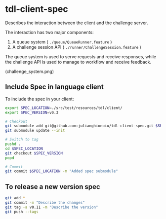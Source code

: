 # tdl-client-spec

Describes the interaction between the client and the challenge server.

The interaction has two major components:
1. A queue system ( `./queue/QueueRunner.feature` )
2. A challenge session API ( `./runner/ChallengeSession.feature` )

The queue system is used to serve requests and receive responses, while the challenge API is used to manage to workflow and receive feedback.

(challenge_system.png)


## Include Spec in language client

To include the spec in your client:

```bash
export SPEC_LOCATION=./src/test/resources/tdl/client/
export SPEC_VERSION=v0.3

# Checkout
git submodule add git@github.com:julianghionoiu/tdl-client-spec.git $SPEC_LOCATION
git submodule update --init

# Switch to tag
pushd . 
cd $SPEC_LOCATION
git checkout $SPEC_VERSION
popd

# Commit
git commit $SPEC_LOCATION -m "Added spec submodule"
```


## To release a new version spec

```bash
git add *
git commit -m "Describe the changes"
git tag -a v0.11 -m "Describe the version"
git push --tags
```